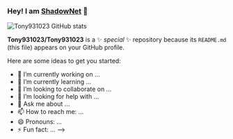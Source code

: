 ### Hey! I am [ShadowNet](https://Github.com/Tony931023) 👋

![Tony931023 GitHub stats](https://github-readme-stats.vercel.app/api?username=tony931023)

**Tony931023/Tony931023** is a ✨ _special_ ✨ repository because its `README.md` (this file) appears on your GitHub profile.

Here are some ideas to get you started:

- 🔭 I’m currently working on ...
- 🌱 I’m currently learning ...
- 👯 I’m looking to collaborate on ...
- 🤔 I’m looking for help with ...
- 💬 Ask me about ...
- 📫 How to reach me: ...
- 😄 Pronouns: ...
- ⚡ Fun fact: ...
-->
